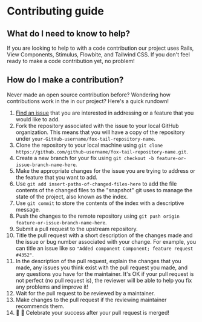 # Contributing guide

## What do I need to know to help?

If you are looking to help to with a code contribution our project uses Rails, View Components, Stimulus, Flowbite, and Tailwind CSS. 
If you don't feel ready to make a code contribution yet, no problem!

## How do I make a contribution?

Never made an open source contribution before? Wondering how contributions work in the in our project? Here's a quick rundown!

1. [Find an issue](https://github.com/jefawks3/fox_tail/issues) that you are interested in addressing or a feature that you would like to add.
2. Fork the repository associated with the issue to your local GitHub organization. This means that you will have a copy of the repository under `your-GitHub-username/fox-tail-repository-name`.
3. Clone the repository to your local machine using `git clone https://github.com/github-username/fox-tail-repository-name.git`.
4. Create a new branch for your fix using `git checkout -b feature-or-issue-branch-name-here`.
5. Make the appropriate changes for the issue you are trying to address or the feature that you want to add.
6. Use `git add insert-paths-of-changed-files-here` to add the file contents of the changed files to the "snapshot" git uses to manage the state of the project, also known as the index.
7. Use `git commit` to store the contents of the index with a descriptive message.
8. Push the changes to the remote repository using `git push origin feature-or-issue-branch-name-here`.
9. Submit a pull request to the upstream repository.
10. Title the pull request with a short description of the changes made and the issue or bug number associated with your change. For example, you can title an issue like so `"Added component Component; feature request #4352"`.
11. In the description of the pull request, explain the changes that you made, any issues you think exist with the pull request you made, and any questions you have for the maintainer. It's OK if your pull request is not perfect (no pull request is), the reviewer will be able to help you fix any problems and improve it!
12. Wait for the pull request to be reviewed by a maintainer.
13. Make changes to the pull request if the reviewing maintainer recommends them.
14.  🎉 🎉 Celebrate your success after your pull request is merged!
